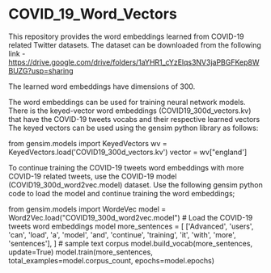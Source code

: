 # COVID_19_Word_Vectors
This repository provides the word embeddings learned from COVID-19 related Twitter datasets.
The dataset can be downloaded from the following link - https://drive.google.com/drive/folders/1aYHR1_cYzElqs3NV3jaPBGFKep8WBUZG?usp=sharing

The learned word embeddings have dimensions of 300.

The word embeddings can be used for training neural network models. 
There is the keyed-vector word embeddings (COVID19_300d_vectors.kv) that have the COVID-19 tweets vocabs and their respective learned vectors
The keyed vectors can be used using the gensim python library as follows:

from gensim.models import KeyedVectors
wv = KeyedVectors.load('COVID19_300d_vectors.kv')
vector = wv["england']

To continue training the COVID-19 tweets word embeddings with more COVID-19 related tweets, use the COVID-19 model (COVID19_300d_word2vec.model) dataset.
Use the following gensim python code to load the model and continue training the word embeddings;

from gensim.models import WordeVec
model = Word2Vec.load("COVID19_300d_word2vec.model") # Load the COVID-19 tweets word embeddings model
more_sentences = [
    ['Advanced', 'users', 'can', 'load', 'a', 'model',
     'and', 'continue', 'training', 'it', 'with', 'more', 'sentences'],
] # sample text corpus
model.build_vocab(more_sentences, update=True)
model.train(more_sentences, total_examples=model.corpus_count, epochs=model.epochs)
